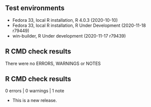 ## Test environments
* Fedora 33, local R installation, R 4.0.3 (2020-10-10)
* Fedora 33, local R installation, R Under Development (2020-11-18 r79449)
* win-builder, R Under development (2020-11-17 r79439)

## R CMD check results

There were no ERRORS, WARNINGS or NOTES

## R CMD check results

0 errors | 0 warnings | 1 note

* This is a new release.
